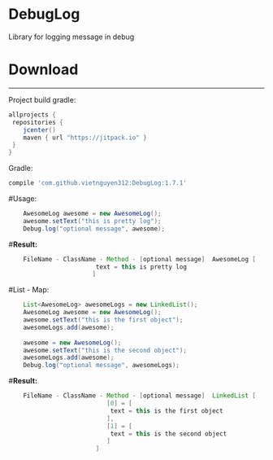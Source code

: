 # DebugLog
Library for logging message in debug

# Download
-----------------------
Project build gradle:

```groovy
allprojects {
 repositories {
    jcenter()
    maven { url "https://jitpack.io" }
 }
}
```

Gradle:
```groovy
compile 'com.github.vietnguyen312:DebugLog:1.7.1'
```


#Usage:

```java
	AwesomeLog awesome = new AwesomeLog();
	awesome.setText("this is pretty log");
	Debug.log("optional message", awesome);
```


#**Result:**

```java
	FileName - ClassName - Method - [optional message]  AwesomeLog [
					    text = this is pretty log
					   ]
```
#List - Map:

```java
	List<AwesomeLog> awesomeLogs = new LinkedList();
	AwesomeLog awesome = new AwesomeLog();
	awesome.setText("this is the first object");
	awesomeLogs.add(awesome);
	
	awesome = new AwesomeLog();
	awesome.setText("this is the second object");
	awesomeLogs.add(awesome);
	Debug.log("optional message", awesomeLogs);
```


#**Result:**

```java
	FileName - ClassName - Method - [optional message]  LinkedList [
						   [0] = [
							text = this is the first object
						   ],
						   [1] = [
							text = this is the second object
						   ]
						]
```
